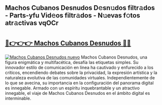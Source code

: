## Machos Cubanos Desnudos D𝚎sn𝚞dos filtr𝚊dos - Parts-yfu Vid𝚎os filtr𝚊dos - N𝚞evas f𝚘tos atr𝚊ctivas vqOCr

# <h2><a href="http://mb683ln.tromn.icu/?c=Machos+Cubanos+Desnudos">🔗👉👉👉 Machos Cubanos Desnudos 🔗🔗</a></h2>

[![Machos Cubanos Desnudos nuevo](https://i.imgur.com/pEAQMta.gif)](http://mb683ln.tromn.icu/?c=Machos+Cubanos+Desnudos)
Machos Cubanos Desnudos, una figura enigmática y multifacética, desafía las etiquetas simples. Su innovador estilo de comunicación en línea ha cautivado y enfurecido a los críticos, encendiendo debates sobre la privacidad, la expresión artística y la naturaleza evolutiva de las comunidades virtuales. Independientemente de lo que se avecina, su importancia en la configuración del panorama digital es innegable. Armado con un espíritu inquebrantable y un atractivo innegable, el viaje de Machos Cubanos Desnudos en el ámbito digital es interminable.
